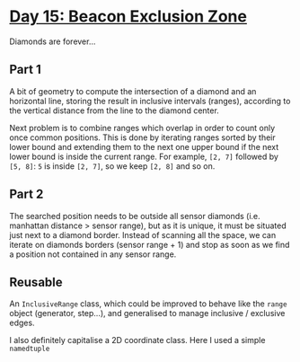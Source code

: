 # [Day 15: Beacon Exclusion Zone](https://adventofcode.com/2022/day/15)

Diamonds are forever...

## Part 1
A bit of geometry to compute the intersection of a diamond and an horizontal line, 
storing the result in inclusive intervals (ranges), according to the vertical distance 
from the line to the diamond center. 

Next problem is to combine ranges which overlap
in order to count only once common positions. This is done by iterating ranges sorted by their lower
bound and extending them to the next one upper bound if the next lower bound is inside the current
range. For example, `[2, 7]` followed by `[5, 8]`: `5` is inside `[2, 7]`, so we keep `[2, 8]` and so on.

## Part 2
The searched position needs to be outside all sensor diamonds (i.e. manhattan distance > 
sensor range), but as it is unique, it must be situated just next to a diamond border. 
Instead of scanning all the space, we can iterate on diamonds borders (sensor range + 1) 
and stop as soon as we find a position not contained in any sensor range.

## Reusable
An `InclusiveRange` class, which could be improved to behave like the `range` object 
(generator, step...), and generalised to manage inclusive / exclusive edges.

I also definitely capitalise a 2D coordinate class. Here I used a simple `namedtuple`